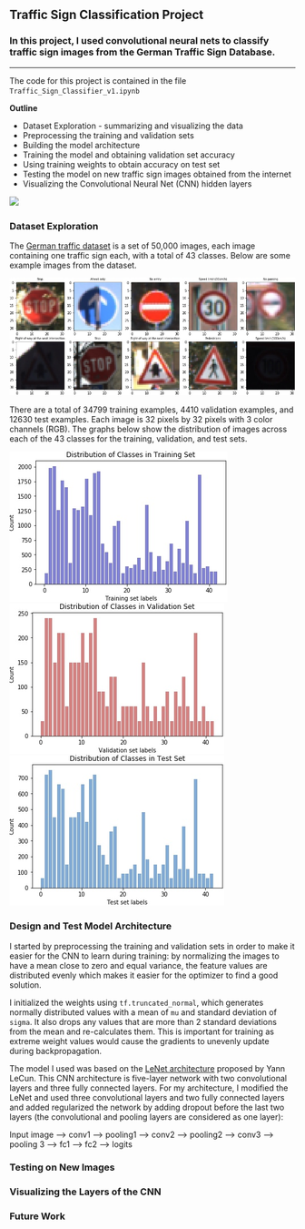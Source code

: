 ## Traffic Sign Classification Project

### In this project, I used convolutional neural nets to classify traffic sign images from the German Traffic Sign Database.

---

The code for this project is contained in the file `Traffic_Sign_Classifier_v1.ipynb`

**Outline**
* Dataset Exploration - summarizing and visualizing the data
* Preprocessing the training and validation sets
* Building the model architecture
* Training the model and obtaining validation set accuracy
* Using training weights to obtain accuracy on test set
* Testing the model on new traffic sign images obtained from the internet
* Visualizing the Convolutional Neural Net (CNN) hidden layers 

![](adv_lane_line.gif)

[//]: # (Image References)

[image1]: ./output/examples.jpg "examples"
[image2]: ./output/training_hist.jpg "training_hist"
[image3]: ./output/valid_hist.jpg "valid_hist"
[image4]: ./output/test_hist.jpg "test_hist"

### Dataset Exploration
The [German traffic dataset](http://benchmark.ini.rub.de/?section=gtsrb&subsection=dataset) is a set of 50,000 images, each image containing one traffic sign each, with a total of 43 classes. Below are some example images from the dataset.

![alt text][image1]

There are a total of 34799 training examples, 4410 validation examples, and 12630 test examples. Each image is 32 pixels by 32 pixels with 3 color channels (RGB).  The graphs below show the distribution of images across each of the 43 classes for the training, validation, and test sets.

![alt text][image2] ![alt text][image3] ![alt text][image4]

### Design and Test Model Architecture
I started by preprocessing the training and validation sets in order to make it easier for the CNN to learn during training: by normalizing the images to have a mean close to zero and equal variance, the feature values are distributed evenly which makes it easier for the optimizer to find a good solution.

I initialized the weights using `tf.truncated_normal`, which generates normally distributed values with a mean of `mu` and standard deviation of `sigma`. It also drops any values that are more than 2 standard deviations from the mean and re-calculates them. This is important for training as extreme weight values would cause the gradients to unevenly update during backpropagation. 

The model I used was based on the [LeNet architecture](http://vision.stanford.edu/cs598_spring07/papers/Lecun98.pdf) proposed by Yann LeCun. This CNN architecture is five-layer network with two convolutional layers and three fully connected layers. For my architecture, I modified the LeNet and used three convolutional layers and two fully connected layers and added regularized the network by adding dropout before the last two layers (the convolutional and pooling layers are considered as one layer):

Input image --> conv1 --> pooling1 --> conv2 --> pooling2 --> conv3 --> pooling 3 --> fc1 --> fc2 --> logits

### Testing on New Images

### Visualizing the Layers of the CNN

### Future Work
